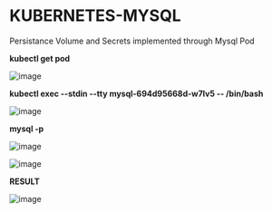 # KUBERNETES-MYSQL

Persistance Volume and Secrets implemented through Mysql Pod

**kubectl get pod**

![image](https://user-images.githubusercontent.com/60013210/235128713-775a2e13-3667-4ff4-be07-fe69eb5adeba.png)

**kubectl exec --stdin --tty mysql-694d95668d-w7lv5 -- /bin/bash**

![image](https://user-images.githubusercontent.com/60013210/235129349-da375179-efba-4ed4-9149-57f1b910a8e6.png)

**mysql -p**

![image](https://user-images.githubusercontent.com/60013210/235129690-d91a8434-97c5-4974-9ed1-dc68fd0c602b.png)

![image](https://user-images.githubusercontent.com/60013210/235129816-fc478d16-4ae6-411e-a553-ff05495fb816.png)

**RESULT**

![image](https://user-images.githubusercontent.com/60013210/235130709-fd90e0f5-44c6-4b58-8e62-7774ef2733d2.png)


